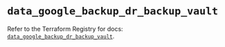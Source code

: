 # `data_google_backup_dr_backup_vault`

Refer to the Terraform Registry for docs: [`data_google_backup_dr_backup_vault`](https://registry.terraform.io/providers/hashicorp/google-beta/6.37.0/docs/data-sources/google_backup_dr_backup_vault).

